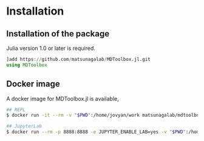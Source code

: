 # Installation

## Installation of the package

Julia version 1.0 or later is required.

```julia
]add https://github.com/matsunagalab/MDToolbox.jl.git
using MDToolbox
```

## Docker image

A docker image for MDToolbox.jl is available,

```bash
## REPL
$ docker run -it --rm -v "$PWD":/home/jovyan/work matsunagalab/mdtoolbox julia

## JupyterLab
$ docker run --rm -p 8888:8888 -e JUPYTER_ENABLE_LAB=yes -v "$PWD":/home/jovyan/work matsunagalab/mdtoolbox
```
